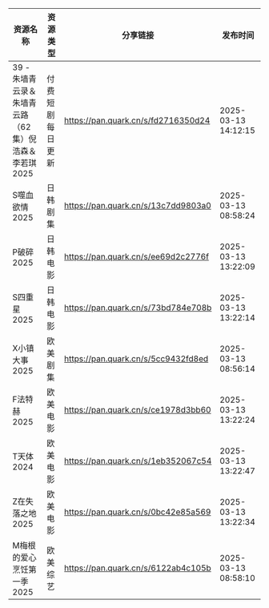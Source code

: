 | 资源名称                             | 资源类型     | 分享链接                                | 发布时间                |
| -------------------------------- | -------- | ----------------------------------- | ------------------- |
| 39 - 朱墙青云录＆朱墙青云路（62集）倪浩森＆李若琪2025 | 付费短剧每日更新 | https://pan.quark.cn/s/fd2716350d24 | 2025-03-13 14:12:15 |
| S噬血欲情2025                        | 日韩剧集     | https://pan.quark.cn/s/13c7dd9803a0 | 2025-03-13 08:58:24 |
| P破碎2025                          | 日韩电影     | https://pan.quark.cn/s/ee69d2c2776f | 2025-03-13 13:22:09 |
| S四重星2025                         | 日韩电影     | https://pan.quark.cn/s/73bd784e708b | 2025-03-13 13:22:14 |
| X小镇大事2025                        | 欧美剧集     | https://pan.quark.cn/s/5cc9432fd8ed | 2025-03-13 08:56:14 |
| F法特赫2025                         | 欧美电影     | https://pan.quark.cn/s/ce1978d3bb60 | 2025-03-13 13:22:24 |
| T天体2024                          | 欧美电影     | https://pan.quark.cn/s/1eb352067c54 | 2025-03-13 13:22:47 |
| Z在失落之地2025                       | 欧美电影     | https://pan.quark.cn/s/0bc42e85a569 | 2025-03-13 13:22:34 |
| M梅根的爱心烹饪第一季2025                  | 欧美综艺     | https://pan.quark.cn/s/6122ab4c105b | 2025-03-13 08:58:10 |
